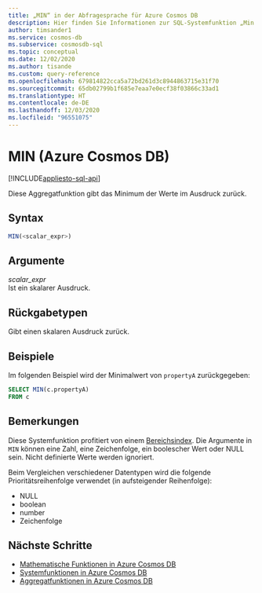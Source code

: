```yaml
---
title: „MIN“ in der Abfragesprache für Azure Cosmos DB
description: Hier finden Sie Informationen zur SQL-Systemfunktion „Min.“ (MIN) in Azure Cosmos DB.
author: timsander1
ms.service: cosmos-db
ms.subservice: cosmosdb-sql
ms.topic: conceptual
ms.date: 12/02/2020
ms.author: tisande
ms.custom: query-reference
ms.openlocfilehash: 679814822cca5a72bd261d3c8944863715e31f70
ms.sourcegitcommit: 65db02799b1f685e7eaa7e0ecf38f03866c33ad1
ms.translationtype: HT
ms.contentlocale: de-DE
ms.lasthandoff: 12/03/2020
ms.locfileid: "96551075"
---
```

# <a name="min-azure-cosmos-db"></a>MIN (Azure Cosmos DB)
[!INCLUDE[appliesto-sql-api](includes/appliesto-sql-api.md)]

Diese Aggregatfunktion gibt das Minimum der Werte im Ausdruck zurück.
  
## <a name="syntax"></a>Syntax
  
```sql
MIN(<scalar_expr>)  
```  
  
## <a name="arguments"></a>Argumente
  
*scalar_expr*  
   Ist ein skalarer Ausdruck. 
  
## <a name="return-types"></a>Rückgabetypen
  
Gibt einen skalaren Ausdruck zurück.  
  
## <a name="examples"></a>Beispiele
  
Im folgenden Beispiel wird der Minimalwert von `propertyA` zurückgegeben:
  
```sql
SELECT MIN(c.propertyA)
FROM c
```  

## <a name="remarks"></a>Bemerkungen

Diese Systemfunktion profitiert von einem [Bereichsindex](index-policy.md#includeexclude-strategy). Die Argumente in `MIN` können eine Zahl, eine Zeichenfolge, ein boolescher Wert oder NULL sein. Nicht definierte Werte werden ignoriert.

Beim Vergleichen verschiedener Datentypen wird die folgende Prioritätsreihenfolge verwendet (in aufsteigender Reihenfolge):

- NULL
- boolean
- number
- Zeichenfolge

## <a name="next-steps"></a>Nächste Schritte

- [Mathematische Funktionen in Azure Cosmos DB](sql-query-mathematical-functions.md)
- [Systemfunktionen in Azure Cosmos DB](sql-query-system-functions.md)
- [Aggregatfunktionen in Azure Cosmos DB](sql-query-aggregate-functions.md)